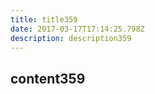 ```yaml
---
title: title359
date: 2017-03-17T17:14:25.798Z
description: description359
---
```


## content359
  
